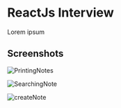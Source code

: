 
# ReactJs Interview 

Lorem ipsum


## Screenshots

![PrintingNotes](https://github.com/edonaahalimi/test/assets/111510847/ea2d9319-1407-4375-8cc8-016ebe3cd6f1)

![SearchingNote](https://github.com/edonaahalimi/test/assets/111510847/01031066-da72-4d58-b951-07901b054ea9)

![createNote](https://github.com/edonaahalimi/test/assets/111510847/429f8968-ea03-4d8f-9650-0e65ff61c1e9)


